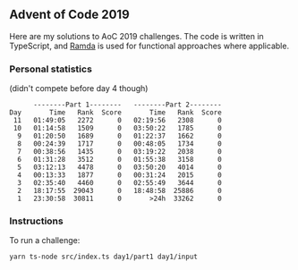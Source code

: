 ## Advent of Code 2019

Here are my solutions to AoC 2019 challenges. The code is written in TypeScript, and [Ramda](https://ramdajs.com/) is used for functional approaches where applicable.

### Personal statistics

(didn't compete before day 4 though)

```
      --------Part 1--------   --------Part 2--------
Day       Time   Rank  Score       Time   Rank  Score
 11   01:49:05   2272      0   02:19:56   2308      0
 10   01:14:58   1509      0   03:50:22   1785      0
  9   01:20:50   1689      0   01:22:37   1662      0
  8   00:24:39   1717      0   00:48:05   1734      0
  7   00:38:56   1435      0   03:19:22   2038      0
  6   01:31:28   3512      0   01:55:38   3158      0
  5   03:12:13   4478      0   03:50:20   4014      0
  4   00:13:33   1877      0   00:31:24   2015      0
  3   02:35:40   4460      0   02:55:49   3644      0
  2   18:17:55  29043      0   18:48:58  25886      0
  1   23:30:58  30811      0       >24h  33262      0
```

### Instructions

To run a challenge:

`yarn ts-node src/index.ts day1/part1 day1/input`
